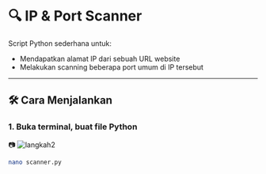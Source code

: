 # 🔍 IP & Port Scanner

Script Python sederhana untuk:
- Mendapatkan alamat IP dari sebuah URL website
- Melakukan scanning beberapa port umum di IP tersebut

---

## 🛠 Cara Menjalankan

### 1. Buka terminal, buat file Python
📷 ![langkah2](./01.png)

```bash
nano scanner.py
